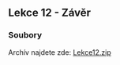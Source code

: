 Lekce 12 - Závěr
----------------

### Soubory

Archív najdete zde: [Lekce12.zip](/data/2019-jaro/java2/Lekce12.zip)
